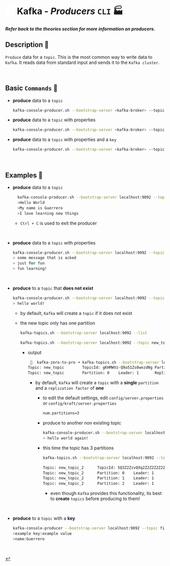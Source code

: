 # <img src="../../assets/img/kafka.png" width="30px"> **Kafka** - ***Producers*** `CLI` 🏭

***Refer back to the theories section for more information on producers.***

## **Description** 👀

`Produce` data for a `topic`. This is the most common way to write data to `Kafka`. It reads data from standard input and sends it to the `Kafka cluster`.

<br />

## **Basic** `Commands` 📝

* **produce** data to a `topic`
  
    ```bash
    kafka-console-producer.sh --bootstrap-server <kafka-broker> --topic <topic-name>
    ```

* **produce** data to a `topic` with properties

    ```bash
    kafka-console-producer.sh --bootstrap-server <kafka-broker> --topic <topic-name> --producer-property <property-name>=<property-value>
    ```

* **produce** data to a `topic` with properties and a `key`

    ```bash
    kafka-console-producer.sh --bootstrap-server <kafka-broker> --topic <topic-name> --property parse.key=true --property key.separator=<key-value-separator>
    ```

<br>

## **Examples** 🧩

* **produce** data to a `topic`

  ```bash
    kafka-console-producer.sh --bootstrap-server localhost:9092 --topic first_topic 
    >Hello World
    >My name is Guerrero
    >I love learning new things 
    ```

  * `Ctrl + C` is  used to exit the producer

<br>

* **produce** data to a `topic` with properties

    ```bash
    kafka-console-producer.sh --bootstrap-server localhost:9092 --topic first_topic --producer-property acks=all
    > some message that is acked
    > just for fun
    > fun learning!
    ```

<br>

* **produce** to a `topic` that **does not exist**

    ```bash
    kafka-console-producer.sh --bootstrap-server localhost:9092 --topic new_topic
    > hello world!
    ```

  * by default, `Kafka` will create a `topic` if it does not exist

  * the new topic only has one partition

    ```bash
    kafka-topics.sh --bootstrap-server localhost:9092 --list
    ```

    ```bash
    kafka-topics.sh --bootstrap-server localhost:9092 --topic new_topic --describe
    ```

    * output

        ```bash
         🚀  kafka-zero-to-pro ➜ kafka-topics.sh --bootstrap-server localhost:9092 --topic new_topic --describe
        Topic: new_topic        TopicId: gKHMWVz-Q9a51Zs0wezdNg PartitionCount: 1       ReplicationFactor: 1    Configs: segment.bytes=1073741824
        Topic: new_topic        Partition: 0    Leader: 1       Replicas: 1     Isr: 1
        ```

      * by default, `Kafka` will create a `topic` with a **single** `partition` and a `replication factor` of **one**
        * to edit the default settings, edit `config/server.properties` or `config/kraft/server.properties`

            ```bash
            num.partitions=3
            ```

        * produce to another non existing topic

            ```bash
            kafka-console-producer.sh --bootstrap-server localhost:9092 --topic new_topic_2
            > hello world again!
            ```

        * this time the topic has 3 partitions

            ```bash
            kafka-topics.sh --bootstrap-server localhost:9092 --topic new_topic_2 --describe
            ```

            ```bash
            Topic: new_topic_2      TopicId: 5Q3Z2ZzvQXq2Z2Z2Z2Z2Zg PartitionCount: 3       ReplicationFactor: 1    Configs: segment.bytes=1073741824
            Topic: new_topic_2      Partition: 0    Leader: 1       Replicas: 1     Isr: 1
            Topic: new_topic_2      Partition: 1    Leader: 1       Replicas: 1     Isr: 1
            Topic: new_topic_2      Partition: 2    Leader: 1       Replicas: 1     Isr: 1
            ```

            * even though `Kafka` provides this functionality, its best to **create** `topics` before producing to them!

<br>


* **produce** to a `topic` with a **key**

    ```bash
    kafka-console-producer --bootstrap-server localhost:9092 --topic first_topic --property parse.key=true --property key.separator=:
    >example key:example value
    >name:Guerrero
    ```

<br />

<!-- 
## **Examples** 🧩

<br />
-->

[↩️](../README.md)
